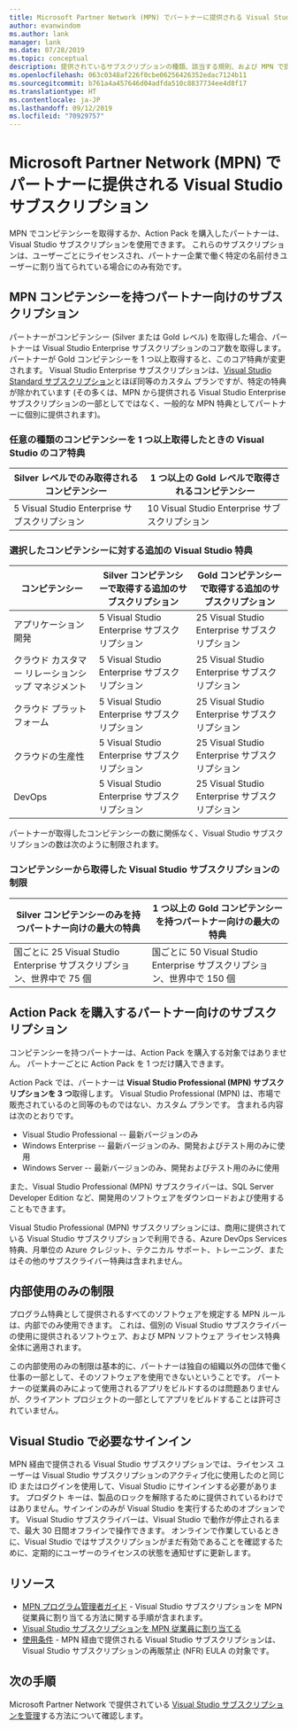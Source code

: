 ```yaml
---
title: Microsoft Partner Network (MPN) でパートナーに提供される Visual Studio サブスクリプション
author: evanwindom
ms.author: lank
manager: lank
ms.date: 07/28/2019
ms.topic: conceptual
description: 提供されているサブスクリプションの種類、該当する規則、および MPN で提供しているサブスクリプション数の詳細について説明します。
ms.openlocfilehash: 063c0348af226f0cbe06256426352edac7124b11
ms.sourcegitcommit: b761a4a457646d04adfda510c8837734ee4d8f17
ms.translationtype: HT
ms.contentlocale: ja-JP
ms.lasthandoff: 09/12/2019
ms.locfileid: "70929757"
---
```

# <a name="visual-studio-subscriptions-offered-to-partners-in-the-microsoft-partner-network-mpn"></a>Microsoft Partner Network (MPN) でパートナーに提供される Visual Studio サブスクリプション

MPN でコンピテンシーを取得するか、Action Pack を購入したパートナーは、Visual Studio サブスクリプションを使用できます。 これらのサブスクリプションは、ユーザーごとにライセンスされ、パートナー企業で働く特定の名前付きユーザーに割り当てられている場合にのみ有効です。

## <a name="subscriptions-for-partners-with-an-mpn-competency"></a>MPN コンピテンシーを持つパートナー向けのサブスクリプション

パートナーがコンピテンシー (Silver または Gold レベル) を取得した場合、パートナーは Visual Studio Enterprise サブスクリプションのコア数を取得します。 パートナーが Gold コンピテンシーを 1 つ以上取得すると、このコア特典が変更されます。 Visual Studio Enterprise サブスクリプションは、[Visual Studio Standard サブスクリプション](https://visualstudio.microsoft.com/vs/pricing/)とほぼ同等のカスタム プランですが、特定の特典が除かれています (その多くは、MPN から提供される Visual Studio Enterprise サブスクリプションの一部としてではなく、一般的な MPN 特典としてパートナーに個別に提供されます)。

### <a name="core-visual-studio-benefit-for-earning-at-least-one-competency-of-any-kind"></a>任意の種類のコンピテンシーを 1 つ以上取得したときの Visual Studio のコア特典

| Silver レベルでのみ取得されるコンピテンシー               | 1 つ以上の Gold レベルで取得されるコンピテンシー   |
|------------------------------------------------------------|----------------------------------------------------|
| 5 Visual Studio Enterprise サブスクリプション                   | 10 Visual Studio Enterprise サブスクリプション          |

### <a name="additional-visual-studio-benefit-for-select-competencies"></a>選択したコンピテンシーに対する追加の Visual Studio 特典

| コンピテンシー                                  | **Silver** コンピテンシーで取得する追加のサブスクリプション | **Gold** コンピテンシーで取得する追加のサブスクリプション |
|---------------------------------------------|-----------------------------------------------------------|---------------------------------------------------------|
| アプリケーション開発                     | 5 Visual Studio Enterprise サブスクリプション                  | 25 Visual Studio Enterprise サブスクリプション               |
| クラウド カスタマー リレーションシップ マネジメント      | 5 Visual Studio Enterprise サブスクリプション                  | 25 Visual Studio Enterprise サブスクリプション               |
| クラウド プラットフォーム                              | 5 Visual Studio Enterprise サブスクリプション                  | 25 Visual Studio Enterprise サブスクリプション               |
| クラウドの生産性                          | 5 Visual Studio Enterprise サブスクリプション                  | 25 Visual Studio Enterprise サブスクリプション               |
| DevOps                                      | 5 Visual Studio Enterprise サブスクリプション                  | 25 Visual Studio Enterprise サブスクリプション                |

パートナーが取得したコンピテンシーの数に関係なく、Visual Studio サブスクリプションの数は次のように制限されます。

### <a name="limits-for-visual-studio-subscriptions-earned-through-competencies"></a>コンピテンシーから取得した Visual Studio サブスクリプションの制限

| Silver コンピテンシーのみを持つパートナー向けの最大の特典                   | 1 つ以上の Gold コンピテンシーを持つパートナー向けの最大の特典               |
|------------------------------------------------------------------------------|------------------------------------------------------------------------------|
| 国ごとに 25 Visual Studio Enterprise サブスクリプション、世界中で 75 個          | 国ごとに 50 Visual Studio Enterprise サブスクリプション、世界中で 150 個         |

## <a name="subscriptions-for-partners-purchasing-the-action-pack"></a>Action Pack を購入するパートナー向けのサブスクリプション

コンピテンシーを持つパートナーは、Action Pack を購入する対象ではありません。 パートナーごとに Action Pack を 1 つだけ購入できます。

Action Pack では、パートナーは **Visual Studio Professional (MPN) サブスクリプションを 3 つ**取得します。 Visual Studio Professional (MPN) は、市場で販売されているのと同等のものではない、カスタム プランです。 含まれる内容は次のとおりです。

- Visual Studio Professional -- 最新バージョンのみ
- Windows Enterprise -- 最新バージョンのみ、開発およびテスト用のみに使用
- Windows Server -- 最新バージョンのみ、開発およびテスト用のみに使用

また、Visual Studio Professional (MPN) サブスクライバーは、SQL Server Developer Edition など、開発用のソフトウェアをダウンロードおよび使用することもできます。

Visual Studio Professional (MPN) サブスクリプションには、商用に提供されている Visual Studio サブスクリプションで利用できる、Azure DevOps Services 特典、月単位の Azure クレジット、テクニカル サポート、トレーニング、またはその他のサブスクライバー特典は含まれません。

## <a name="internal-use-only-restriction"></a>内部使用のみの制限

プログラム特典として提供されるすべてのソフトウェアを規定する MPN ルールは、内部でのみ使用できます。 これは、個別の Visual Studio サブスクライバーの使用に提供されるソフトウェア、および MPN ソフトウェア ライセンス特典全体に適用されます。

この内部使用のみの制限は基本的に、パートナーは独自の組織以外の団体で働く仕事の一部として、そのソフトウェアを使用できないということです。 パートナーの従業員のみによって使用されるアプリをビルドするのは問題ありませんが、クライアント プロジェクトの一部としてアプリをビルドすることは許可されていません。

## <a name="sign-in-required-with-visual-studio"></a>Visual Studio で必要なサインイン

MPN 経由で提供される Visual Studio サブスクリプションでは、ライセンス ユーザーは Visual Studio サブスクリプションのアクティブ化に使用したのと同じ ID またはログインを使用して、Visual Studio にサインインする必要があります。 プロダクト キーは、製品のロックを解除するために提供されているわけではありません。サインインのみが Visual Studio を実行するためのオプションです。 Visual Studio サブスクライバーは、Visual Studio で動作が停止されるまで、最大 30 日間オフラインで操作できます。 オンラインで作業しているときに、Visual Studio ではサブスクリプションがまだ有効であることを確認するために、定期的にユーザーのライセンスの状態を通知せずに更新します。

## <a name="resources"></a>リソース

- [MPN プログラム管理者ガイド](https://assets.microsoft.com/en-us/Program-Administrator-Guide-to-Software-and-Online-Services-Benefits_1.pdf) - Visual Studio サブスクリプションを MPN 従業員に割り当てる方法に関する手順が含まれます。
- [Visual Studio サブスクリプションを MPN 従業員に割り当てる](manage-mpn-subscriptions.md)
- [使用条件](http://www.microsoft.com/useterms/) - MPN 経由で提供される Visual Studio サブスクリプションは、Visual Studio サブスクリプションの再販禁止 (NFR) EULA の対象です。

## <a name="next-steps"></a>次の手順

Microsoft Partner Network で提供されている [Visual Studio サブスクリプションを管理](manage-mpn-subscriptions.md)する方法について確認します。
